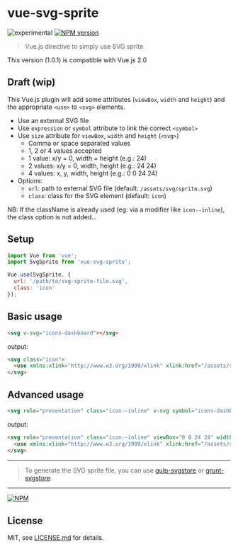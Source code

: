 # vue-svg-sprite

![experimental](https://img.shields.io/badge/stability-experimental-red.svg?style=flat-square) [![NPM version](https://img.shields.io/npm/v/vue-svg-sprite.svg?style=flat-square)](https://www.npmjs.com/package/vue-svg-sprite)

> Vue.js directive to simply use SVG sprite

This version (1.0.1) is compatible with Vue.js 2.0

## Draft (wip)

This Vue.js plugin will add some attributes (`viewBox`, `width` and `height`) and the appropriate `<use>` to `<svg>` elements.

* Use an external SVG file
* Use `expression` or `symbol` attribute to link the correct `<symbol>`
* Use `size` attribute for `viewBox`, `width` and `height` (`<svg>`)
    - Comma or space separated values
    - 1, 2 or 4 values accepted
    - 1 value: x/y = 0, width = height (e.g.: 24)
    - 2 values: x/y = 0, width, height (e.g.: 24 24)
    - 4 values: x, y, width, height (e.g.: 0 0 24 24)
* Options:
    - `url`: path to external SVG file (default: `/assets/svg/sprite.svg`)
    - `class`: class for the SVG element (default: `icon`)

NB: If the className is already used (eg: via a modifier like `icon--inline`), the class option is not added…

## Setup

```js
import Vue from 'vue';
import SvgSprite from 'vue-svg-sprite';

Vue.use(SvgSprite, {
  url: '/path/to/svg-sprite-file.svg',
  class: 'icon'
});
```

## Basic usage

```html
<svg v-svg="icons-dashboard"></svg>
```

output:

```html
<svg class="icon">
  <use xmlns:xlink="http://www.w3.org/1999/xlink" xlink:href="/assets/svg/sprite.svg#icons-dashboard"></use>
</svg>
```

## Advanced usage

```html
<svg role="presentation" class="icon--inline" v-svg symbol="icons-dashboard" size="0 0 24 24"></svg>
```

output:

```html
<svg role="presentation" class="icon--inline" viewBox="0 0 24 24" width="24" height="24">
  <use xmlns:xlink="http://www.w3.org/1999/xlink" xlink:href="/assets/svg/sprite.svg#icons-companies"></use>
</svg>
```

-----

> To generate the SVG sprite file, you can use [gulp-svgstore](https://github.com/w0rm/gulp-svgstore) or [grunt-svgstore](https://github.com/FWeinb/grunt-svgstore).

-----

[![NPM](https://nodei.co/npm/vue-svg-sprite.png)](https://www.npmjs.com/package/vue-svg-sprite)

## License

MIT, see [LICENSE.md](https://github.com/thierrymichel/vue-svg-sprite/blob/master/LICENSE) for details.
